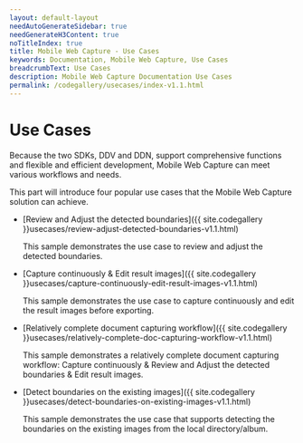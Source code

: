 ```yaml
---
layout: default-layout
needAutoGenerateSidebar: true
needGenerateH3Content: true
noTitleIndex: true
title: Mobile Web Capture - Use Cases
keywords: Documentation, Mobile Web Capture, Use Cases
breadcrumbText: Use Cases
description: Mobile Web Capture Documentation Use Cases 
permalink: /codegallery/usecases/index-v1.1.html
---
```


# Use Cases

Because the two SDKs, DDV and DDN, support comprehensive functions and flexible and efficient development, Mobile Web Capture can meet various workflows and needs. 

This part will introduce four popular use cases that the Mobile Web Capture solution can achieve.

- [Review and Adjust the detected boundaries]({{ site.codegallery }}usecases/review-adjust-detected-boundaries-v1.1.html)

    This sample demonstrates the use case to review and adjust the detected boundaries.

- [Capture continuously & Edit result images]({{ site.codegallery }}usecases/capture-continuously-edit-result-images-v1.1.html)

    This sample demonstrates the use case to capture continuously and edit the result images before exporting.

- [Relatively complete document capturing workflow]({{ site.codegallery }}usecases/relatively-complete-doc-capturing-workflow-v1.1.html)

    This sample demonstrates a relatively complete document capturing workflow: Capture continuously & Review and Adjust the detected boundaries & Edit result images.

- [Detect boundaries on the existing images]({{ site.codegallery }}usecases/detect-boundaries-on-existing-images-v1.1.html)

    This sample demonstrates the use case that supports detecting the boundaries on the existing images from the local directory/album. 
